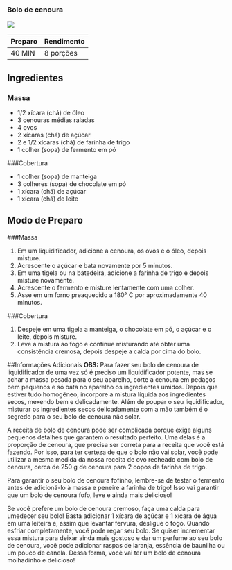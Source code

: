 ### Bolo de cenoura 
![](https://d1uz88p17r663j.cloudfront.net/original/2b76e99abc4136ccf26008c1c387023f_Bolo-de-cenoura-com-cobertura-de-brigadeiro-receitas-nestle.jpg)

|Preparo|Rendimento|
|------------|------------|
|40 MIN|8 porções|

## Ingredientes 
### Massa
- 1/2 xícara (chá) de óleo
- 3 cenouras médias raladas
- 4 ovos
- 2 xícaras (chá) de açúcar
- 2 e 1/2 xícaras (chá) de farinha de trigo
- 1 colher (sopa) de fermento em pó

###Cobertura
- 1 colher (sopa) de manteiga
- 3 colheres (sopa) de chocolate em pó
- 1 xícara (chá) de açúcar
- 1 xícara (chá) de leite

## Modo de Preparo 
###Massa
1. Em um liquidificador, adicione a cenoura, os ovos e o óleo, depois misture.
2. Acrescente o açúcar e bata novamente por 5 minutos.
3. Em uma tigela ou na batedeira, adicione a farinha de trigo e depois misture novamente.
4. Acrescente o fermento e misture lentamente com uma colher.
5. Asse em um forno preaquecido a 180° C por aproximadamente 40 minutos.

###Cobertura
1. Despeje em uma tigela a manteiga, o chocolate em pó, o açúcar e o leite, depois misture.
2. Leve a mistura ao fogo e continue misturando até obter uma consistência cremosa, depois despeje a calda por cima do bolo.

##Informações Adicionais
**OBS:** Para fazer seu bolo de cenoura de liquidificador de uma vez só é preciso um liquidificador potente, mas se achar a massa pesada para o seu aparelho, corte a cenoura em pedaços bem pequenos e só bata no aparelho os ingredientes úmidos. Depois que estiver tudo homogêneo, incorpore a mistura líquida aos ingredientes secos, mexendo bem e delicadamente. Além de poupar o seu liquidificador, misturar os ingredientes secos delicadamente com a mão também é o segredo para o seu bolo de cenoura não solar.

A receita de bolo de cenoura pode ser complicada porque exige alguns pequenos detalhes que garantem o resultado perfeito. Uma delas é a proporção de cenoura, que precisa ser correta para a receita que você está fazendo. Por isso, para ter certeza de que o bolo não vai solar, você pode utilizar a mesma medida da nossa receita de ovo recheado com bolo de cenoura, cerca de 250 g de cenoura para 2 copos de farinha de trigo.

Para garantir o seu bolo de cenoura fofinho, lembre-se de testar o fermento antes de adicioná-lo à massa e peneire a farinha de trigo! Isso vai garantir que um bolo de cenoura fofo, leve e ainda mais delicioso!

Se você prefere um bolo de cenoura cremoso, faça uma calda para umedecer seu bolo! Basta adicionar 1 xícara de açúcar e 1 xícara de água em uma leiteira e, assim que levantar fervura, desligue o fogo. Quando esfriar completamente, você pode regar seu bolo. Se quiser incrementar essa mistura para deixar ainda mais gostoso e dar um perfume ao seu bolo de cenoura, você pode adicionar raspas de laranja, essência de baunilha ou um pouco de canela. Dessa forma, você vai ter um bolo de cenoura molhadinho e delicioso!
